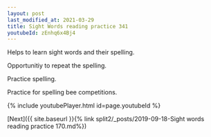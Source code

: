 ```yaml
---
layout: post
last_modified_at: 2021-03-29
title: Sight Words reading practice 341
youtubeId: zEnhq6x4Bj4
---
```

 
 
Helps to learn sight words and their spelling.

Opportunitiy to repeat the spelling. 

Practice spelling. 
 
Practice for spelling bee competitions. 
 
{% include youtubePlayer.html id=page.youtubeId %}
 
 

[Next]({{ site.baseurl }}{% link  split2/_posts/2019-09-18-Sight words reading practice 170.md%})
 

